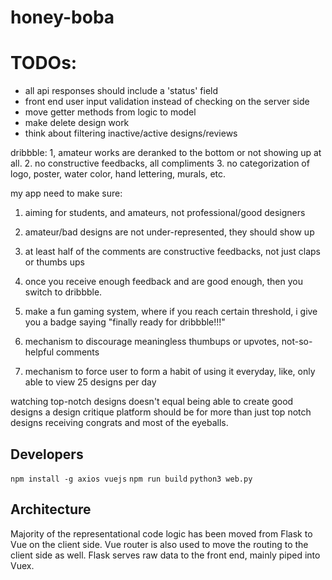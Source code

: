 # honey-boba

# TODOs:
- all api responses should include a 'status' field
- front end user input validation instead of checking on the server side
- move getter methods from logic to model
- make delete design work
- think about filtering inactive/active designs/reviews

dribbble:
1, amateur works are deranked to the bottom or not showing up at all.
2. no constructive feedbacks, all compliments
3. no categorization of logo, poster, water color, hand lettering, murals, etc.

my app need to make sure:
1. aiming for students, and amateurs, not professional/good designers
1. amateur/bad designs are not under-represented, they should show up
2. at least half of the comments are constructive feedbacks, not just claps or thumbs ups
3. once you receive enough feedback and are good enough, then you switch to dribbble.

4. make a fun gaming system, where if you reach certain threshold, i give you a badge saying "finally ready for dribbble!!!"
5. mechanism to discourage meaningless thumbups or upvotes, not-so-helpful comments
6. mechanism to force user to form a habit of using it everyday, like, only able to view 25 designs per day

watching top-notch designs doesn't equal being able to create good designs
a design critique platform should be for more than just top notch designs receiving congrats and most of the eyeballs.

## Developers
`npm install -g axios vuejs`
`npm run build`
`python3 web.py`

## Architecture

Majority of the representational code logic has been moved from Flask to Vue on the client side.
Vue router is also used to move the routing to the client side as well.
Flask serves raw data to the front end, mainly piped into Vuex.
